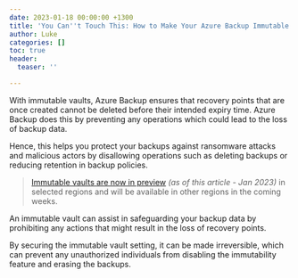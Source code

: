 ```yaml
---
date: 2023-01-18 00:00:00 +1300
title: 'You Can''t Touch This: How to Make Your Azure Backup Immutable and Secure'
author: Luke
categories: []
toc: true
header:
  teaser: ''

---
```

With immutable vaults, Azure Backup ensures that recovery points that are once created cannot be deleted before their intended expiry time. Azure Backup does this by preventing any operations which could lead to the loss of backup data.

Hence, this helps you protect your backups against ransomware attacks and malicious actors by disallowing operations such as deleting backups or reducing retention in backup policies.

> [Immutable vaults are now in preview](https://azure.microsoft.com/en-us/updates/azure-backup-immutable-vaults-preview/?WT.mc_id=AZ-MVP-5004796 "Public preview: Immutable vaults for Azure Backup") _(as of this article - Jan 2023)_ in selected regions and will be available in other regions in the coming weeks.

An immutable vault can assist in safeguarding your backup data by prohibiting any actions that might result in the loss of recovery points. 

By securing the immutable vault setting, it can be made irreversible, which can prevent any unauthorized individuals from disabling the immutability feature and erasing the backups.